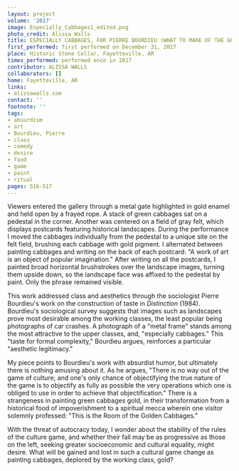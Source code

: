 ```yaml
---
layout: project
volume: '2017'
image: Especially_Cabbages1_edited.png
photo_credit: Alissa Walls
title: ESPECIALLY CABBAGES, FOR PIERRE BOURDIEU (WHAT TO MAKE OF THE GOLD ONES?)
first_performed: first performed on December 31, 2017
place: Historic Stone Cellar, Fayetteville, AR
times_performed: performed once in 2017
contributor: ALISSA WALLS
collaborators: []
home: Fayetteville, AR
links:
- alissawalls.com
contact: ''
footnote: ''
tags:
- absurdism
- art
- Bourdieu, Pierre
- class
- comedy
- desire
- food
- game
- paint
- ritual
pages: 516-517
---
```


Viewers entered the gallery through a metal gate highlighted in gold enamel and held open by a frayed rope. A stack of green cabbages sat on a pedestal in the corner. Another was centered on a field of gray felt, which displays postcards featuring historical landscapes. During the performance I moved the cabbages individually from the pedestal to a unique site on the felt field, brushing each cabbage with gold pigment. I alternated between painting cabbages and writing on the back of each postcard: "A work of art is an object of popular imagination." After writing on all the postcards, I painted broad horizontal brushstrokes over the landscape images, turning them upside down, so the landscape face was affixed to the pedestal by paint. Only the phrase remained visible.

This work addressed class and aesthetics through the sociologist Pierre Bourdieu's work on the construction of taste in _Distinction_ (1984). Bourdieu's sociological survey suggests that images such as landscapes prove most desirable among the working classes, the least popular being photographs of car crashes. A photograph of a "metal frame" stands among the most attractive to the upper classes, and, "especially cabbages." This "taste for formal complexity," Bourdieu argues, reinforces a particular "aesthetic legitimacy."

My piece points to Bourdieu's work with absurdist humor, but ultimately there is nothing amusing about it. As he argues, "There is no way out of the game of culture; and one's only chance of objectifying the true nature of the game is to objectify as fully as possible the very operations which one is obliged to use in order to achieve that objectification." There is a strangeness in painting green cabbages gold, in their transformation from a historical food of impoverishment to a spiritual mecca wherein one visitor solemnly professed: "This is the Room of the Golden Cabbages."

With the threat of autocracy today, I wonder about the stability of the rules of the culture game, and whether their fall may be as progressive as those on the left, seeking greater socioeconomic and cultural equality, might desire. What will be gained and lost in such a cultural game change as painting cabbages, deplored by the working class, gold?
